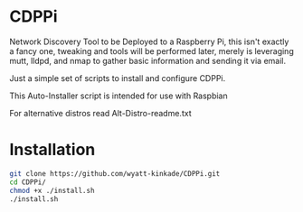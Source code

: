 # CDPPi
Network Discovery Tool to be Deployed to a Raspberry Pi, this isn't exactly a fancy one, tweaking and tools will be performed later, merely is leveraging mutt, lldpd, and nmap to gather basic information and sending it via email.

Just a simple set of scripts to install and configure CDPPi.

This Auto-Installer script is intended for use with Raspbian

For alternative distros read Alt-Distro-readme.txt

# Installation

```bash
git clone https://github.com/wyatt-kinkade/CDPPi.git
cd CDPPi/
chmod +x ./install.sh
./install.sh
```

